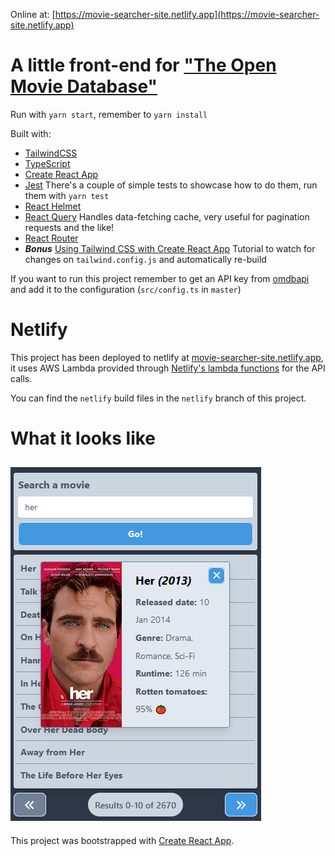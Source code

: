 
Online at: [https://movie-searcher-site.netlify.app](https://movie-searcher-site.netlify.app)


# A little front-end for ["The Open Movie Database"](http://www.omdbapi.com/) 


Run with `yarn start`, remember to `yarn install`

Built with:

* [TailwindCSS](https://tailwindcss.com/)
* [TypeScript](https://www.typescriptlang.org/)
* [Create React App](https://create-react-app.dev/)
* [Jest](https://jestjs.io/) There's a couple of simple tests to showcase how to do them, run them with `yarn test`
* [React Helmet](https://github.com/nfl/react-helmet)
* [React Query](https://react-query.tanstack.com/) Handles data-fetching cache, very useful for pagination requests and the like!
* [React Router](https://reactrouter.com/)
* ***Bonus*** [Using Tailwind CSS with Create React App](https://daveceddia.com/tailwind-create-react-app/) Tutorial to watch for changes on `tailwind.config.js` and automatically re-build

If you want to run this project remember to get an API key from [omdbapi](http://www.omdbapi.com/) and add it to the configuration (`src/config.ts` in `master`)

# Netlify

This project has been deployed to netlify at [movie-searcher-site.netlify.app](https://movie-searcher-site.netlify.app), it uses AWS Lambda provided through [Netlify's lambda functions](https://www.netlify.com/products/functions/) for the API calls.

You can find the `netlify` build files in the `netlify` branch of this project.

# What it looks like

![screenshot of program](/public/screenshot.png)
---

This project was bootstrapped with [Create React App](https://github.com/facebook/create-react-app).

